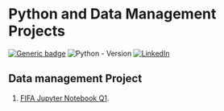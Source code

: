 # Python and Data Management Projects
[![Generic badge](https://img.shields.io/badge/<Author>-<DanRamirez>-<COLOR>.svg)](https://shields.io/)
![Python - Version][PYTHON-url]
[![LinkedIn][linkedin-shield]][linkedin-url]

## Data management Project
1.  [FIFA Jupyter Notebook Q1](https://github.com/Dandata0101/MBS-projects/blob/main/Q01_fifa.ipynb "FIFA Jupyter Notebook").


<!-- MARKDOWN LINKS & IMAGES -->
<!-- https://www.markdownguide.org/basic-syntax/#reference-style-links -->
[linkedin-shield]: https://img.shields.io/badge/-LinkedIn-black.svg?style=for-the-badge&logo=linkedin&colorB=555
[linkedin-url]: https://linkedin.com/in/danramirezjr
[PYTHON-url]: https://img.shields.io/badge/PYTHON-3.11-red?style=for-the-badge&logo=python&logoColor=white



